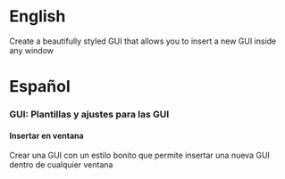 # English
Create a beautifully styled GUI that allows you to insert a new GUI inside any window
 

# Español
### GUI: Plantillas y ajustes para las GUI
#### Insertar en ventana
Crear una GUI con un estilo bonito que permite insertar una nueva GUI dentro de cualquier ventana
